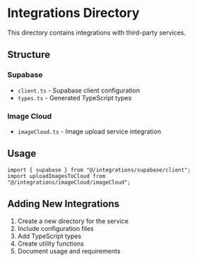 # Integrations Directory

This directory contains integrations with third-party services.

## Structure

### Supabase

- `client.ts` - Supabase client configuration
- `types.ts` - Generated TypeScript types

### Image Cloud

- `imageCloud.ts` - Image upload service integration

## Usage

```tsx
import { supabase } from "@/integrations/supabase/client";
import uploadImagesToCloud from "@/integrations/imageCloud/imageCloud";
```

## Adding New Integrations

1. Create a new directory for the service
2. Include configuration files
3. Add TypeScript types
4. Create utility functions
5. Document usage and requirements